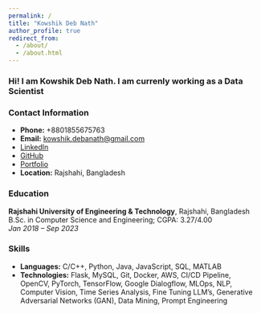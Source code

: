 ```yaml
---
permalink: /
title: "Kowshik Deb Nath"
author_profile: true
redirect_from: 
  - /about/
  - /about.html
---
```


### Hi! I am Kowshik Deb Nath. I am currenly working as a Data Scientist

### Contact Information
- **Phone:** +8801855675763
- **Email:** [kowshik.debanath@gmail.com](mailto:kowshik.debanath@gmail.com)
- [LinkedIn](https://www.linkedin.com/in/kowshik24/)
- [GitHub](https://github.com/kowshik24)
- [Portfolio](https://kowshik-deb-nath.github.io/)
- **Location:** Rajshahi, Bangladesh

### Education
**Rajshahi University of Engineering & Technology**, Rajshahi, Bangladesh  
B.Sc. in Computer Science and Engineering; CGPA: 3.27/4.00  
*Jan 2018 – Sep 2023*

### Skills
- **Languages:** C/C++, Python, Java, JavaScript, SQL, MATLAB
- **Technologies:** Flask, MySQL, Git, Docker, AWS, CI/CD Pipeline, OpenCV, PyTorch, TensorFlow, Google Dialogflow, MLOps, NLP, Computer Vision, Time Series Analysis, Fine Tuning LLM’s, Generative Adversarial Networks (GAN), Data Mining, Prompt Engineering